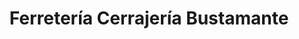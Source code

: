 ---
title: "Ferretería Cerrajería Bustamante"
url: /portugalete/ferreteria-cerrajeria-bustamante/
shop: hardware
---